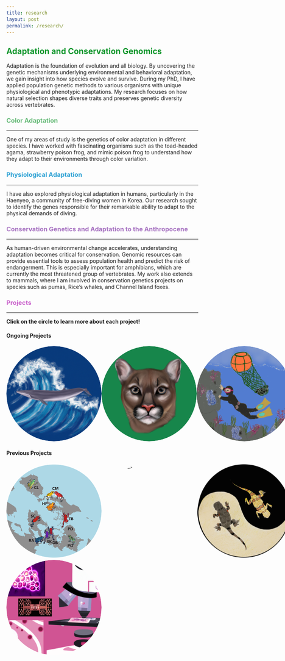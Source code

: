 ```yaml
---
title: research
layout: post
permalink: /research/
---
```

## <span style="color:#0f962c;">Adaptation and Conservation Genomics</span> 

Adaptation is the foundation of evolution and all biology. By uncovering the genetic mechanisms underlying environmental and behavioral adaptation, we gain insight into how species evolve and survive. During my PhD, I have applied population genetic methods to various organisms with unique physiological and phenotypic adaptations. My research focuses on how natural selection shapes diverse traits and preserves genetic diversity across vertebrates.

### <span style="color:#65ba77;">Color  Adaptation</span> 
---------------------------------------------------------------------------
One of my areas of study is the genetics of color adaptation in different species. I have worked with fascinating organisms such as the toad-headed agama, strawberry poison frog, and mimic poison frog to understand how they adapt to their environments through color variation.

### <span style="color:#2fa2d4;">Physiological Adaptation</span> 
---------------------------------------------------------------------------
I have also explored physiological adaptation in humans, particularly in the Haenyeo, a community of free-diving women in Korea. Our research sought to identify the genes responsible for their remarkable ability to adapt to the physical demands of diving.

### <span style="color:#a874c2;">Conservation Genetics and Adaptation to the Anthropocene</span> 
---------------------------------------------------------------------------
As human-driven environmental change accelerates, understanding adaptation becomes critical for conservation. Genomic resources can provide essential tools to assess population health and predict the risk of endangerment. This is especially important for amphibians, which are currently the most threatened group of vertebrates. My work also extends to mammals, where I am involved in conservation genetics projects on species such as pumas, Rice’s whales, and Channel Island foxes.


### <span style="color:#ca64cc;">Projects</span>
---------------------------------------------------------------------------
**Click on the circle to learn more about each project!**
#### Ongoing Projects
<style>
  .image-hover-container {
    position: relative;
    display: inline-block;
    border-radius: 50%;
    overflow: hidden;
    width: 250px; /* Set a fixed width */
    height: 250px; /* Set a fixed height to make sure it's a perfect circle */
  }

  .image-hover-container img {
    transition: all 0.3s ease-in-out;
    width: 100%;
    height: 100%; /* Ensures the image fills the container and stays circular */
    border-radius: 50%;
    object-fit: cover; /* Ensures the image scales properly inside the circle */
  }

  .image-hover-container:hover img {
    filter: blur(3px);
  }

  .hover-text {
    position: absolute;
    top: 50%;
    left: 50%;
    transform: translate(-50%, -50%);
    color: white;
    font-size: 20px;
    font-weight: bold;
    opacity: 0;
    transition: opacity 0.3s ease-in-out;
  }

  .image-hover-container:hover .hover-text {
    opacity: 1;
  }

  .image-gallery {
    display: flex;
    flex-wrap: wrap;
    justify-content: space-between;
  }

  .image-gallery a {
    flex: 1 1 calc(33.333% - 20px);
    margin: 10px;
    box-sizing: border-box;
  }

  @media (max-width: 768px) {
    .image-gallery a {
      flex: 1 1 100%;
      margin: 10px 0;
    }
  }
</style>

<div style="display: flex; justify-content: space-between;">
  <a href="https://aguilar-gomez.github.io/whales/">
     <div class="image-hover-container">
      <img src="/figures/RicesWhaleCircle.png" alt="Rice's whale drawing">
      <div class="hover-text">Understanding the demography of the critically endangered Rice's whale</div>
    </div>
  </a>
  <a href="https://aguilar-gomez.github.io/pumas/">
     <div class="image-hover-container">
      <img src="/figures/greenPuma.png" alt="Dalle generated puma">
      <div class="hover-text">Evaluating the genomic rescue in Florida Panthers</div>
    </div>
  </a>
  <a href="https://aguilar-gomez.github.io/haenyeo/">
     <div class="image-hover-container">
      <img src="/figures/haenyeoCircle.png" alt="Haenyeo">
      <div class="hover-text">Genomic adaptation to free diving in the Haenyeo</div>
    </div>
  </a>
</div>


#### Previous Projects

<div style="display: flex; justify-content: space-between;">
  <a href="https://aguilar-gomez.github.io/pumilio/">
    <div class="image-hover-container">
    <img src="/figures/pumilioCircle.png" alt="Solarte Oophaga pumilio">
      <div class="hover-text">Color genomics of the strawberry poison frog in Bocas del Toro</div>
    </div>
  </a> 
  <a href="https://aguilar-gomez.github.io/basiliscus/">
    <div class="image-hover-container">
   <img src="/figures/Basiliscus5_machoDCircle.png" alt="Basiliscus">
    <div class="hover-text">Evolution of sex chromosomes</div>
    </div>
  </a>
  <a href="https://aguilar-gomez.github.io/phrynocephalus/">
     <div class="image-hover-container">
    <img src="/figures/lizarddrawingCircle.png" alt="ying yang lizard">
    <div class="hover-text">Lizard adaptation genomics</div>
    </div>
   </a>
</div>

<div style="display: flex; justify-content: space-between;">
<a href="https://aguilar-gomez.github.io/microfluidics/">
    <div class="image-hover-container">
   <img src="/figures/microfluidicsCircle.png" alt="Microfluidics"> 
   <div class="hover-text">Microfluidics and transcriptional memory in yeast</div>
    </div>
</a>
</div>




[jekyll-organization]: https://github.com/jekyll
